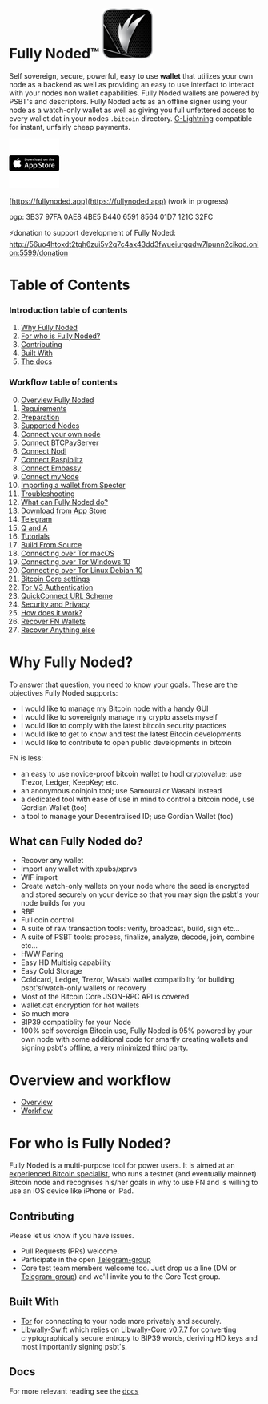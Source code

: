 
# Fully Noded™️ <img src="./Images/fn_logo.png" alt="" width="100"/>

Self sovereign, secure, powerful, easy to use **wallet** that utilizes your own node as a backend as well as providing an easy to use interfact to interact with your nodes non wallet capabilities. Fully Noded wallets are powered by PSBT's and descriptors. Fully Noded acts as an offline signer using your node as a watch-only wallet as well as giving you full unfettered access to every wallet.dat in your nodes `.bitcoin` directory. [C-Lightning](https://github.com/ElementsProject/lightning) compatible for instant, unfairly cheap payments.

[ <img src="./Images/appstore.png" alt="download fully noded on the app store" width="100"/>](https://apps.apple.com/us/app/fully-noded/id1436425586)

[https://fullynoded.app](https://fullynoded.app) (work in progress)

pgp: 3B37 97FA 0AE8 4BE5 B440 6591 8564 01D7 121C 32FC

⚡️donation to support development of Fully Noded:<br/>
http://56uo4htoxdt2tgh6zui5v2q7c4ax43dd3fwueiurgqdw7lpunn2cikqd.onion:5599/donation

# Table of Contents

### Introduction table of contents
1. [Why Fully Noded](#Why-Fully-Noded)
2. [For who is Fully Noded?](#For-who-is-Fully-N-oded?)
3. [Contributing](#contributing)
4. [Built With](#built-with)
5. [The docs](#docs)
### Workflow table of contents
0. [Overview Fully Noded](./Overview.md)
1. [Requirements](./Howto.md#requirements)
1. [Preparation](./Preparation.md)
2. [Supported Nodes](./Connect-node.md#supported-nodes)
3. [Connect your own node](./Connect-node.md#connect-your-own-node)
4. [Connect BTCPayServer](./Connect-node.md#connect-btcpayserver)
5. [Connect Nodl](./Connect-node.md#connect-nodl)
6. [Connect Raspiblitz](./Connect-node.md#connect-raspiblitz)
7. [Connect Embassy](./Connect-node.md#connect-embassy)
8. [Connect myNode](./Connect-node.md#connect-mynode)
9. [Importing a wallet from Specter](./Connect-node.md#importing-a-wallet-from-specter)
10. [Troubleshooting](./Connect-node.md#troubleshooting)
11. [What can Fully Noded do?](./Howto.md#what-can-fully-noded-do)
12. [Download from App Store](./Howto.md#download-from-app-store)
13. [Telegram](./Howto.md#telegram)
14. [Q and A](./Howto.md#q-and-a)
15. [Tutorials](./Howto.md#tutorials)
16. [Build From Source](./Howto.md#build-from-source)
17. [Connecting over Tor macOS](./Tor.md#connecting-over-tor-macos)
18. [Connecting over Tor Windows 10](./Tor.md#connecting-over-tor-windows-10)
19. [Connecting over Tor Linux Debian 10](./Tor.md#connecting-over-tor-linux-debian-10)
20. [Bitcoin Core settings](./Howto.md#bitcoin-core-settings)
21. [Tor V3 Authentication](./Authentication.md#tor-v3-authentication)
22. [QuickConnect URL Scheme](./Authentication.md#quickconnect-url-scheme)
23. [Security and Privacy](./Authentication.md#security-and-privacy)
24. [How does it work?](./Howto.md#how-does-it-work)
25. [Recover FN Wallets](./Recovery.md#Fully-Noded-Wallets)
26. [Recover Anything else](./Recovery.md#Anything)

# Why Fully Noded?

To answer that question, you need to know your goals. These are the objectives Fully Noded supports:

  - I would like to manage my Bitcoin node with a handy GUI
  - I would like to sovereignly manage my crypto assets myself
  - I would like to comply with the latest bitcoin security practices 
  - I would like to get to know and test the latest Bitcoin developments
  - I would like to contribute to open public developments in bitcoin

 FN is less:

 - an easy to use novice-proof bitcoin wallet to hodl cryptovalue; use Trezor, Ledger, KeepKey; etc. 
 - an anonymous coinjoin tool; use Samourai or Wasabi instead
 - a dedicated tool with ease of use in mind to control a bitcoin node, use Gordian Wallet (too)
 - a tool to manage your Decentralised ID; use Gordian Wallet (too)

## What can Fully Noded do?
- Recover any wallet
- Import any wallet with xpubs/xprvs
- WIF import
- Create watch-only wallets on your node where the seed is encrypted and stored securely on your device so that you may sign the psbt's your node builds for you
- RBF
- Full coin control
- A suite of raw transaction tools: verify, broadcast, build, sign etc...
- A suite of PSBT tools: process, finalize, analyze, decode, join, combine etc...
- HWW Paring
- Easy HD Multisig capability
- Easy Cold Storage
- Coldcard, Ledger, Trezor, Wasabi wallet compatibilty for building psbt's/watch-only wallets or recovery
- Most of the Bitcoin Core JSON-RPC API is covered
- wallet.dat encryption for hot wallets
- So much more
- BIP39 compatiblity for your Node
- 100% self sovereign Bitcoin use, Fully Noded is 95% powered by your own node with some additional code for smartly creating wallets and signing psbt's offline, a very minimized third party.

# Overview and workflow
 - [Overview](./Overview.md)
 - [Workflow](./Howto.md)

 
# For who is Fully Noded?

Fully Noded is a multi-purpose tool for power users. It is aimed at an [experienced Bitcoin specialist](#Personal-preparation), who runs a testnet (and eventually mainnet) Bitcoin node and recognises his/her goals in why to use FN and is willing to use an iOS device like iPhone or iPad.

## Contributing

Please let us know if you have issues.

 - Pull Requests (PRs) welcome.
 - Participate in the open [Telegram-group](https://t.me/FullyNoded)
 - Core test team members welcome too. Just drop us a line (DM or [Telegram-group](https://t.me/FullyNoded)) and we'll invite you to the Core Test group. 

## Built With

- [Tor](https://github.com/iCepa/Tor.framework) for connecting to your node more privately and securely.
- [Libwally-Swift](https://github.com/Fonta1n3/libwally-swift) which relies on [Libwally-Core v0.7.7](https://github.com/Fonta1n3/libwally-swift/tree/master/CLibWally/libwally-core) for converting cryptographically secure entropy to BIP39 words, deriving HD keys and most importantly signing psbt's.

## Docs

For more relevant reading see the [docs](./Docs)
